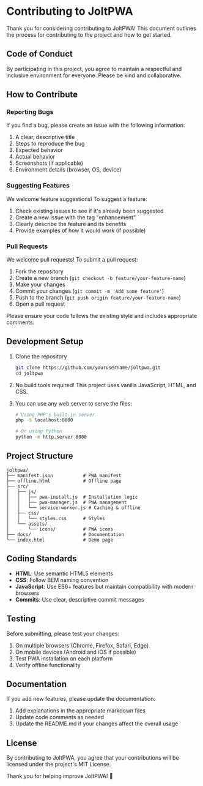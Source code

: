 # Contributing to JoltPWA

Thank you for considering contributing to JoltPWA! This document outlines the process for contributing to the project and how to get started.

## Code of Conduct

By participating in this project, you agree to maintain a respectful and inclusive environment for everyone. Please be kind and collaborative.

## How to Contribute

### Reporting Bugs

If you find a bug, please create an issue with the following information:

1. A clear, descriptive title
2. Steps to reproduce the bug
3. Expected behavior
4. Actual behavior
5. Screenshots (if applicable)
6. Environment details (browser, OS, device)

### Suggesting Features

We welcome feature suggestions! To suggest a feature:

1. Check existing issues to see if it's already been suggested
2. Create a new issue with the tag "enhancement"
3. Clearly describe the feature and its benefits
4. Provide examples of how it would work (if possible)

### Pull Requests

We welcome pull requests! To submit a pull request:

1. Fork the repository
2. Create a new branch (`git checkout -b feature/your-feature-name`)
3. Make your changes
4. Commit your changes (`git commit -m 'Add some feature'`)
5. Push to the branch (`git push origin feature/your-feature-name`)
6. Open a pull request

Please ensure your code follows the existing style and includes appropriate comments.

## Development Setup

1. Clone the repository

   ```bash
   git clone https://github.com/yourusername/joltpwa.git
   cd joltpwa
   ```

2. No build tools required! This project uses vanilla JavaScript, HTML, and CSS.

3. You can use any web server to serve the files:

   ```bash
   # Using PHP's built-in server
   php -S localhost:8000

   # Or using Python
   python -m http.server 8000
   ```

## Project Structure

```
joltpwa/
├── manifest.json           # PWA manifest
├── offline.html            # Offline page
├── src/
│   ├── js/
│   │   ├── pwa-install.js  # Installation logic
│   │   ├── pwa-manager.js  # PWA management
│   │   └── service-worker.js # Caching & offline
│   ├── css/
│   │   └── styles.css      # Styles
│   └── assets/
│       └── icons/          # PWA icons
├── docs/                   # Documentation
└── index.html              # Demo page
```

## Coding Standards

- **HTML**: Use semantic HTML5 elements
- **CSS**: Follow BEM naming convention
- **JavaScript**: Use ES6+ features but maintain compatibility with modern browsers
- **Commits**: Use clear, descriptive commit messages

## Testing

Before submitting, please test your changes:

1. On multiple browsers (Chrome, Firefox, Safari, Edge)
2. On mobile devices (Android and iOS if possible)
3. Test PWA installation on each platform
4. Verify offline functionality

## Documentation

If you add new features, please update the documentation:

1. Add explanations in the appropriate markdown files
2. Update code comments as needed
3. Update the README.md if your changes affect the overall usage

## License

By contributing to JoltPWA, you agree that your contributions will be licensed under the project's MIT License.

Thank you for helping improve JoltPWA! 🚀
